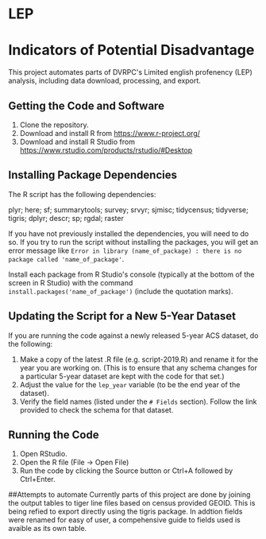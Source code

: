 # LEP
# Indicators of Potential Disadvantage

This project automates parts of DVRPC's Limited english profenency (LEP) analysis, including data download, processing, and export. 

## Getting the Code and Software

1. Clone the repository. 
2. Download and install R from https://www.r-project.org/
3. Download and install R Studio from https://www.rstudio.com/products/rstudio/#Desktop

## Installing Package Dependencies 

The R script has the following dependencies: 

plyr; here; sf; summarytools; survey; srvyr; sjmisc; tidycensus; tidyverse; tigris; dplyr; descr; sp; rgdal; raster

If you have not previously installed the dependencies, you will need to do so. If you try to run the script without installing the packages, you will get an error message like 
`Error in library (name_of_package) : there is no package called 'name_of_package'`.

Install each package from R Studio's console (typically at the bottom of the screen in R Studio) with the command  `install.packages('name_of_package')` (include the quotation marks). 

## Updating the Script for a New 5-Year Dataset

If you are running the code against a newly released 5-year ACS dataset, do the following:

1. Make a copy of the latest .R file (e.g. script-2019.R) and rename it for the year you are working on. (This is to ensure that any schema changes for a particular 5-year dataset are kept with the code for that set.)
2. Adjust the value for the `lep_year` variable (to be the end year of the dataset).
3. Verify the field names (listed under the `# Fields` section). Follow the link provided to check the schema for that dataset.

## Running the Code

1. Open RStudio. 
2. Open the R file (File -> Open File)
3. Run the code by clicking the Source button or Ctrl+A followed by Ctrl+Enter. 

##Attempts to automate
Currently parts of this project are done by joining the output tables to tiger line files based on census provided GEOID. This is being refied to export directly using the tigris package. In addtion fields were renamed for easy of user, a compehensive guide to fields used is avaible as its own table.
